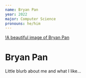 ```yaml
---
name: Bryan Pan
year: 2022
major: Computer Science
pronouns: he/him
---
```


[!A beautiful image of Bryan Pan](../public/team/bryan-pan.jpg)

# Bryan Pan

Little blurb about me and what I like...